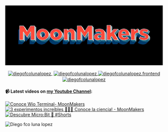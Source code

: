 ![Hi 👋, I'm Diego Fco Luna lopez, A passionate frontend developer 👨‍💻 from Hidalgo, Mexico 🇲🇽 ](./src/Banner_Github.jpeg)

<p align="center">
   <a href="https://youtube.com/moonmakers" target="blank" style='margin-right:4px'>
    <img align="center" src="https://cdn.jsdelivr.net/npm/simple-icons@3.0.1/icons/youtube.svg" alt="diegofcolunalopez" height="28px" width="28px" />
  </a>
  <a href="https://twitter.com/DiegoFr60708711" target="blank">
    <img align="center" src="https://cdn.jsdelivr.net/npm/simple-icons@3.0.1/icons/twitter.svg" alt="diegofcolunalopez" height="28px" width="28px" />
  </a>
  <a href="https://fb.com/DiegoFcoLuna" target="blank">
    <img align="center" src="https://cdn.jsdelivr.net/npm/simple-icons@3.0.1/icons/facebook.svg" alt="diegofcolunalopez.frontend" height="28px" width="28px" />
  </a>
  <a href="https://instagram.com/diegofcolunalopez" target="blank">
    <img align="center" src="https://cdn.jsdelivr.net/npm/simple-icons@3.0.1/icons/instagram.svg" alt="diegofcolunalopez" height="28px" width="28px" />
  </a>
</p>

#### 📹 Latest videos on [my Youtube Channel](https://youtube.com/moonmakers):

  <a href='https://www.youtube.com/watch?v=e54NI93qvn8' target='_blank'>
    <img width='30%' src='https://img.youtube.com/vi/e54NI93qvn8/mqdefault.jpg' alt='Conoce Wio Terminal- MoonMakers' />
  </a>
  <a href='https://www.youtube.com/watch?v=76zNMr-nV-I' target='_blank'>
    <img width='30%' src='https://img.youtube.com/vi/76zNMr-nV-I/mqdefault.jpg' alt='3 experimentos increíbles 🧊🥽😁 Conoce la ciencia! - MoonMakers' />
  </a>
  <a href='https://www.youtube.com/watch?v=jkcn_vWPxc0' target='_blank'>
    <img width='30%' src='https://img.youtube.com/vi/jkcn_vWPxc0/mqdefault.jpg' alt='Descubre Micro:Bit 🤖 #Shorts' />
  </a>


![Diego fco luna lopez](https://github-readme-stats.vercel.app/api?username=Diego-Luna&show_icons=true&title_color=fff&icon_color=79ff97&text_color=9f9f9f&bg_color=151515)
